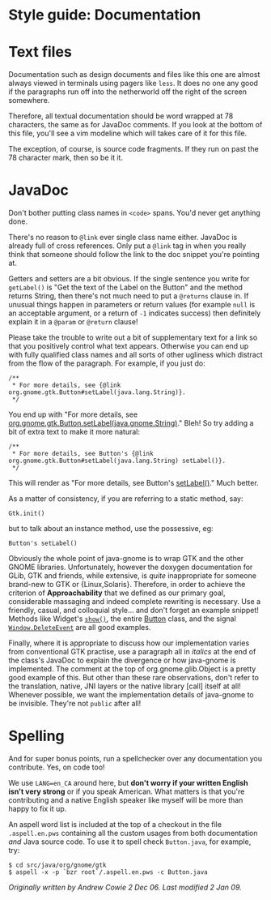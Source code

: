 Style guide: Documentation
==========================

Text files
==========

Documentation such as design documents and files like this one are almost
always viewed in terminals using pagers like `less`. It does no one any good
if the paragraphs run off into the netherworld off the right of the screen
somewhere.

Therefore, all textual documentation should be word wrapped at 78 characters,
the same as for JavaDoc comments. If you look at the bottom of this file,
you'll see a vim modeline which will takes care of it for this file.

The exception, of course, is source code fragments. If they run on past the 78
character mark, then so be it it.

JavaDoc
=======

Don't bother putting class names in `<code>` spans. You'd never get anything
done.

There's no reason to `@link` ever single class name either. JavaDoc is
already full of cross references. Only put a `@link` tag in when you really
think that someone should follow the link to the doc snippet you're pointing
at.

Getters and setters are a bit obvious. If the single sentence you write for
`getLabel()` is "Get the text of the Label on the Button" and the method
returns String, then there's not much need to put a `@returns` clause in. If
unusual things happen in parameters or return values (for example `null` is an
acceptable argument, or a return of `-1` indicates success) then definitely
explain it in a `@param` or `@return` clause!

Please take the trouble to write out a bit of supplementary text for a link so
that you positively control what text appears. Otherwise you can end up with
fully qualified class names and all sorts of other ugliness which distract
from the flow of the paragraph. For example, if you just do:

    /**
     * For more details, see {@link org.gnome.gtk.Button#setLabel(java.lang.String)}.
     */

You end up with "For more details, see
<u>org.gnome.gtk.Button.setLabel(java.gnome.String)</u>." Bleh! So try adding
a bit of extra text to make it more natural:

    /**
     * For more details, see Button's {@link org.gnome.gtk.Button#setLabel(java.lang.String) setLabel()}.
     */

This will render as "For more details, see Button's <u>setLabel()</u>." Much
better.

As a matter of consistency, if you are referring to a static method, say:

    Gtk.init()
    
but to talk about an instance method, use the possessive, eg:

    Button's setLabel()

Obviously the whole point of java-gnome is to wrap GTK and the other GNOME
libraries. Unfortunately, however the doxygen documentation for GLib, GTK and
friends, while extensive, is _quite_ inappropriate for someone brand-new to
GTK or {Linux,Solaris}. Therefore, in order to achieve the criterion of
**Approachability** that we defined as our primary goal, considerable
massaging and indeed complete rewriting is necessary. Use a friendly, casual,
and colloquial style... and don't forget an example snippet! Methods like
Widget's [`show()`][show], the entire [Button][button] class, and the signal
[`Window.DeleteEvent`][delete] are all good examples.

[show]: /4.0/doc/api/org/gnome/gtk/Widget.html#show()
[button]: /4.0/doc/api/org/gnome/gtk/Button.html
[delete]: /4.0/doc/api/org/gnome/gtk/Window.DeleteEvent.html

Finally, where it is appropriate to discuss how our implementation varies from
conventional GTK practise, use a paragraph all in _italics_ at the end of the
class's JavaDoc to explain the divergence or how java-gnome is implemented.
The comment at the top of org.gnome.glib.Object is a pretty good example of
this. But other than these rare observations, don't refer to the translation,
native, JNI layers or the native library [call] itself at all! Whenever
possible, we want the implementation details of java-gnome to be invisible.
They're not `public` after all!

Spelling
========

And for super bonus points, run a spellchecker over any documentation you
contribute. Yes, on code too!

We use `LANG=en_CA` around here, but **don't worry if your written English
isn't very strong** or if you speak American. What matters is that you're
contributing and a native English speaker like myself will be more than happy
to fix it up.

An aspell word list is included at the top of a checkout in the file
`.aspell.en.pws` containing all the custom usages from both documentation
_and_ Java source code. To use it to spell check `Button.java`, for example,
try:

    $ cd src/java/org/gnome/gtk
    $ aspell -x -p `bzr root`/.aspell.en.pws -c Button.java

_Originally written by Andrew Cowie 2 Dec 06. Last modified 2 Jan 09._

<!--
 
  Copyright © 2006-2010 Operational Dynamics Consulting, Pty Ltd and Others

  As project documentation, this file forms an integral part of the source
  code of the library it accompanies, and thus is made available to you by its
  authors as open source software: you can redistribute it and/or modify it
  under the terms of the GNU General Public License version 2 ("GPL") as
  published by the Free Software Foundation.

  This program is distributed in the hope that it will be useful, but WITHOUT
  ANY WARRANTY; without even the implied warranty of MERCHANTABILITY or
  FITNESS FOR A PARTICULAR PURPOSE. See the GPL for more details.

  You should have received a copy of the GPL along with this program. If not,
  see http://www.gnu.org/licenses/. The authors of this program may be
  contacted through http://java-gnome.sourceforge.net/.

  vim: set textwidth=78 nowrap:

-->
